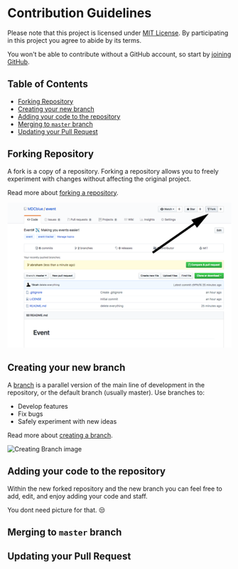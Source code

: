 # Contribution Guidelines

Please note that this project is licensed under [MIT License](https://github.com/MDCblue/event/blob/master/LICENSE). 
By participating in this project you agree to abide by its terms.

You won't be able to contribute without a GitHub account, so start by [joining GitHub](https://github.com/join).
## Table of Contents

- [Forking Repository](#forking-repository)
- [Creating your new branch](#creating-your-new-branch)
- [Adding your code to the repository](#adding-your-code-to-the-repository)
- [Merging to `master` branch](#merging-to-master-branch)
- [Updating your Pull Request](#updating-your-pull-request)


## Forking Repository

A fork is a copy of a repository. 
Forking a repository allows you to freely experiment with changes without affecting the original project.

Read more about [forking a repository](https://help.github.com/articles/fork-a-repo/).


![Forking image](/media/contributing/forking-repository.png)

## Creating your new branch

A [branch](https://help.github.com/articles/about-branches/) is a parallel version of the main line of development in the repository, or the default branch (usually master). Use branches to:

- Develop features
- Fix bugs
- Safely experiment with new ideas

Read more about [creating a branch](https://help.github.com/articles/creating-and-deleting-branches-within-your-repository/).

![Creating Branch image](https://help.github.com/assets/images/help/branch/branch-selection-dropdown.png)


## Adding your code to the repository

Within the new forked repository and the new branch you can feel free to add, edit, and enjoy adding your code and staff.

You dont need picture for that. 😒

## Merging to `master` branch

## Updating your Pull Request
